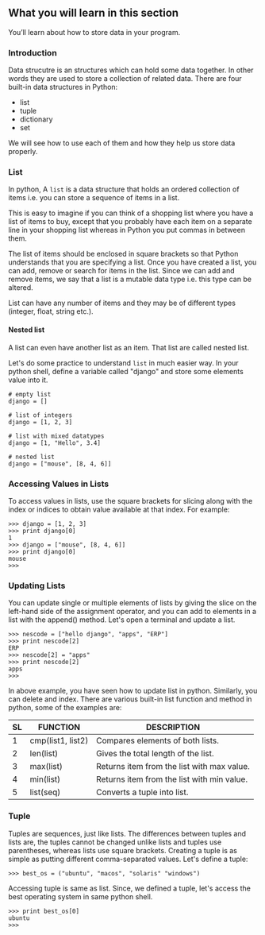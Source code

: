 ## What you will learn in this section
You’ll learn about how to store data in your program.

### Introduction
 Data strucutre is an structures which can hold some data together. In other words they are used to store a collection of related data. There are four built-in data structures in Python:
 - list
 - tuple
 - dictionary
 - set

We will see how to use each of them and how they help us store data properly.

### List
In python, A `list` is a data structure that holds an ordered collection of items i.e. you can store a sequence of items in a list.

This is easy to imagine if you can think of a shopping list where you have a list of items to buy, except that you probably have each item on a separate line in your shopping list whereas in Python you put commas in between them.

The list of items should be enclosed in square brackets so that Python understands that you are specifying a list. Once you have created a list, you can add, remove or search for items in the list. Since we can add and remove items, we say that a list is a mutable data type i.e. this type can be altered.

List can have any number of items and they may be of different types (integer, float, string etc.).

#### Nested list
A list can even have another list as an item. That list are called nested list.

Let's do some practice to understand `list` in much easier way. In your python shell, define a variable called "django" and store some elements value into it.
```
# empty list
django = []

# list of integers
django = [1, 2, 3]

# list with mixed datatypes
django = [1, "Hello", 3.4]

# nested list
django = ["mouse", [8, 4, 6]]
```

### Accessing Values in Lists
To access values in lists, use the square brackets for slicing along with the index or indices to obtain value available at that index. For example:
```
>>> django = [1, 2, 3]
>>> print django[0]
1
>>> django = ["mouse", [8, 4, 6]]
>>> print django[0]
mouse
>>>
```

### Updating Lists
You can update single or multiple elements of lists by giving the slice on the left-hand side of the assignment operator, and you can add to elements in a list with the append() method. Let's open a terminal and update a list.
```
>>> nescode = ["hello django", "apps", "ERP"]
>>> print nescode[2]
ERP
>>> nescode[2] = "apps"
>>> print nescode[2]
apps
>>>
```
In above example, you have seen how to update list in python. Similarly, you can delete and index. There are various built-in list function and method in python, some of the examples are:

SL | FUNCTION | DESCRIPTION
--- | ------- | -----------
1 | cmp(list1, list2) | Compares elements of both lists.
2 | len(list) | Gives the total length of the list.
3 | max(list) | Returns item from the list with max value.
4 | min(list) | Returns item from the list with min value.
5 | list(seq) | Converts a tuple into list.

### Tuple
Tuples are sequences, just like lists. The differences between tuples and lists are, the tuples cannot be changed unlike lists and tuples use parentheses, whereas lists use square brackets. Creating a tuple is as simple as putting different comma-separated values. Let's define a tuple:
```
>>> best_os = ("ubuntu", "macos", "solaris" "windows")
```
Accessing tuple is same as list. Since, we defined a tuple, let's access the best operating system in same python shell.
```
>>> print best_os[0]
ubuntu
>>>
```
